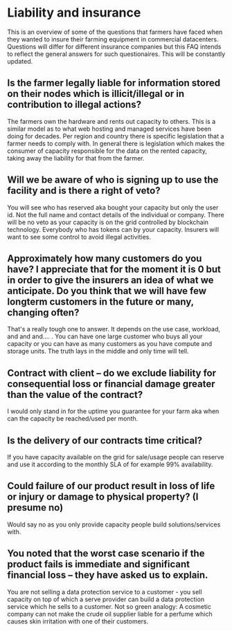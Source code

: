 # Liability and insurance

This is an overview of some of the questions that farmers have faced when they wanted to insure their farming equipment in commercial datacenters.  Questions will differ for different insurance companies but this FAQ intends to reflect the general answers for such questionaires.  This will be constantly updated. 

## Is the farmer legally liable for information stored on their nodes which is illicit/illegal or in contribution to illegal actions?

The farmers own the hardware and rents out capacity to others. This is a similar model as to what web hosting and managed services have been doing for decades. Per region and country there is specific legislation that a farmer needs to comply with. In general there is legislation which makes the consumer of capacity responsible for the data on the rented capacity, taking away the liability for that from the farmer.

## Will we be aware of who is signing up to use the facility and is there a right of veto?

You will see who has reserved aka bought your capacity but only the user id. Not the full name and contact details of the individual or company. There will be no veto as your capacity is on the grid controlled by blockchain technology. Everybody who has tokens can by your capacity. Insurers will want to see some control to avoid illegal activities.

## Approximately how many customers do you have? I appreciate that for the moment it is 0 but in order to give the insurers an idea of what we anticipate. Do you think that we will have few longterm customers in the future or many, changing often?

That's a really tough one to answer. It depends on the use case, workload, and and and…. . You can have one large customer who buys all your capacity or you can have as many customers as you have compute and storage units. The truth lays in the middle and only time will tell.

## Contract with client – do we exclude liability for consequential loss or financial damage greater than the value of the contract?

I would only stand in for the uptime you guarantee for your farm aka when can the capacity be reached/used per month.

## Is the delivery of our contracts time critical?

If you have capacity available on the grid for sale/usage people can reserve and use it according to the monthly SLA  of for example 99% availability.

## Could failure of our product result in loss of life or injury or damage to physical property? (I presume no)

Would say no as you only provide capacity people build solutions/services with.

## You noted that the worst case scenario if the product fails is immediate and significant financial loss – they have asked us to explain.

You are not selling a data protection service to a customer - you sell capacity on top of which a serve provider can build a data protection service which he sells to a customer. Not so green analogy: A cosmetic company can not make the crude oil supplier liable for a perfume which causes skin irritation with one of their customers.
